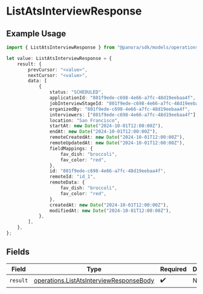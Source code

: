 # ListAtsInterviewResponse

## Example Usage

```typescript
import { ListAtsInterviewResponse } from "@panora/sdk/models/operations";

let value: ListAtsInterviewResponse = {
    result: {
        prevCursor: "<value>",
        nextCursor: "<value>",
        data: [
            {
                status: "SCHEDULED",
                applicationId: "801f9ede-c698-4e66-a7fc-48d19eebaa4f",
                jobInterviewStageId: "801f9ede-c698-4e66-a7fc-48d19eebaa4f",
                organizedBy: "801f9ede-c698-4e66-a7fc-48d19eebaa4f",
                interviewers: ["801f9ede-c698-4e66-a7fc-48d19eebaa4f"],
                location: "San Francisco",
                startAt: new Date("2024-10-01T12:00:00Z"),
                endAt: new Date("2024-10-01T12:00:00Z"),
                remoteCreatedAt: new Date("2024-10-01T12:00:00Z"),
                remoteUpdatedAt: new Date("2024-10-01T12:00:00Z"),
                fieldMappings: {
                    fav_dish: "broccoli",
                    fav_color: "red",
                },
                id: "801f9ede-c698-4e66-a7fc-48d19eebaa4f",
                remoteId: "id_1",
                remoteData: {
                    fav_dish: "broccoli",
                    fav_color: "red",
                },
                createdAt: new Date("2024-10-01T12:00:00Z"),
                modifiedAt: new Date("2024-10-01T12:00:00Z"),
            },
        ],
    },
};
```

## Fields

| Field                                                                                              | Type                                                                                               | Required                                                                                           | Description                                                                                        |
| -------------------------------------------------------------------------------------------------- | -------------------------------------------------------------------------------------------------- | -------------------------------------------------------------------------------------------------- | -------------------------------------------------------------------------------------------------- |
| `result`                                                                                           | [operations.ListAtsInterviewResponseBody](../../models/operations/listatsinterviewresponsebody.md) | :heavy_check_mark:                                                                                 | N/A                                                                                                |